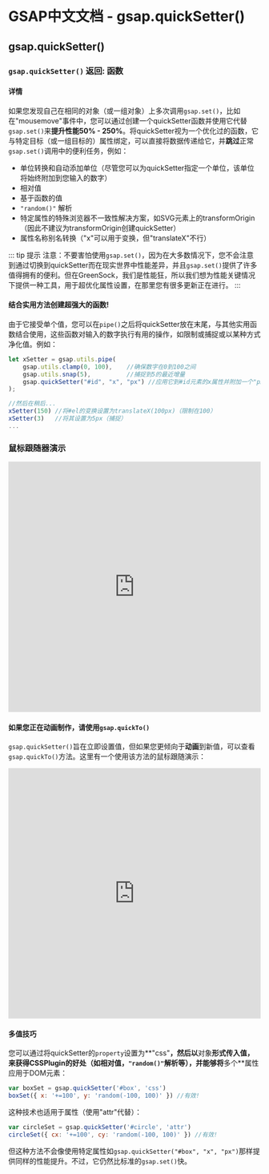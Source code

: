 # GSAP中文文档 - gsap.quickSetter()

## gsap.quickSetter()

### `gsap.quickSetter()` 返回: 函数

#### 详情

如果您发现自己在相同的对象（或一组对象）上多次调用`gsap.set()`，比如在"mousemove"事件中，您可以通过创建一个quickSetter函数并使用它代替`gsap.set()`来**提升性能50% - 250%**。将quickSetter视为一个优化过的函数，它与特定目标（或一组目标的）属性绑定，可以直接将数据传递给它，并**跳过**正常`gsap.set()`调用中的便利任务，例如：

- 单位转换和自动添加单位（尽管您可以为quickSetter指定一个单位，该单位将始终附加到您输入的数字）
- 相对值
- 基于函数的值
- `"random()"` 解析
- 特定属性的特殊浏览器不一致性解决方案，如SVG元素上的transformOrigin（因此不建议为transformOrigin创建quickSetter）
- 属性名称别名转换（"x"可以用于变换，但"translateX"不行）

::: tip 提示
注意：不要害怕使用`gsap.set()`，因为在大多数情况下，您不会注意到通过切换到quickSetter而在现实世界中性能差异，并且`gsap.set()`提供了许多值得拥有的便利。但在GreenSock，我们是性能狂，所以我们想为性能关键情况下提供一种工具，用于超优化属性设置，在那里您有很多更新正在进行。
:::

#### 结合实用方法创建超强大的函数!

由于它接受单个值，您可以在`pipe()`之后将quickSetter放在末尾，与其他实用函数结合使用，这些函数对输入的数字执行有用的操作，如限制或捕捉或以某种方式净化值。例如：

```javascript
let xSetter = gsap.utils.pipe(
    gsap.utils.clamp(0, 100),    //确保数字在0到100之间
    gsap.utils.snap(5),          //捕捉到5的最近增量
    gsap.quickSetter("#id", "x", "px") //应用它到#id元素的x属性并附加一个"px"单位
);

//然后在稍后...
xSetter(150) //将#el的变换设置为translateX(100px)（限制在100）
xSetter(3)   //将其设置为5px（捕捉）
...
```

### 鼠标跟随器演示

<iframe src="https://codepen.io/GreenSock/pen/WNNNBpo" width="100%" height="500" scrolling="no" frameborder="no" allowtransparency="true" allowfullscreen="true" allow="autoplay; fullscreen; payment"></iframe>

#### 如果您正在动画制作，请使用`gsap.quickTo()`

`gsap.quickSetter()`旨在立即设置值，但如果您更倾向于**动画**到新值，可以查看`gsap.quickTo()`方法。这里有一个使用该方法的鼠标跟随演示：

<iframe src="https://codepen.io/GreenSock/pen/xxpbORN" width="100%" height="500" scrolling="no" frameborder="no" allowtransparency="true" allowfullscreen="true" allow="autoplay; fullscreen; payment"></iframe>

#### 多值技巧

您可以通过将quickSetter的`property`设置为**"css"**，然后以**对象**形式传入值，来获得CSSPlugin的好处（如相对值，`"random()"`解析等），并能够将**多个**属性应用于DOM元素：

```javascript
var boxSet = gsap.quickSetter('#box', 'css')
boxSet({ x: '+=100', y: 'random(-100, 100)' }) //有效!
```

这种技术也适用于属性（使用"attr"代替）：

```javascript
var circleSet = gsap.quickSetter('#circle', 'attr')
circleSet({ cx: '+=100', cy: 'random(-100, 100)' }) //有效!
```

但这种方法不会像使用特定属性如`gsap.quickSetter("#box", "x", "px")`那样提供同样的性能提升。不过，它仍然比标准的`gsap.set()`快。

